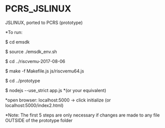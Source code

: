 # PCRS_JSLINUX
JSLINUX, ported to PCRS (prototype)

*To run:

$ cd emsdk

$ source ./emsdk_env.sh

$ cd ../riscvemu-2017-08-06

$ make -f Makefile.js js/riscvemu64.js

$ cd ../prototype

$ nodejs --use_strict app.js *(or your equivalent)

*open browser: localhost:5000 -> click initialize (or localhost:5000/index2.html)

*Note: The first 5 steps are only necessary if changes are made to any file OUTSIDE of the prototype folder
